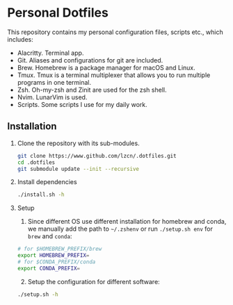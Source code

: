 # Personal Dotfiles

This repository contains my personal configuration files, scripts etc., which includes:

- Alacritty. Terminal app.
- Git. Aliases and configurations for git are included.
- Brew. Homebrew is a package manager for macOS and Linux.
- Tmux. Tmux is a terminal multiplexer that allows you to run multiple programs in one terminal.
- Zsh. Oh-my-zsh and Zinit are used for the zsh shell.
- Nvim. LunarVim is used.
- Scripts. Some scripts I use for my daily work.

## Installation

1.  Clone the repository with its sub-modules.

    ```bash
    git clone https://www.github.com/lzcn/.dotfiles.git
    cd .dotfiles
    git submodule update --init --recursive
    ```

2.  Install dependencies

    ```bash
    ./install.sh -h
    ```

3.  Setup

    1. Since different OS use different installation for homebrew and conda, we manually add the path to `~/.zshenv` or run `./setup.sh env` for `brew` and `conda`:

    ```bash
    # for $HOMEBREW_PREFIX/brew
    export HOMEBREW_PREFIX=
    # for $CONDA_PREFIX/conda
    export CONDA_PREFIX=
    ```

    2. Setup the configuration for different software:

    ```bash
    ./setup.sh -h
    ```
